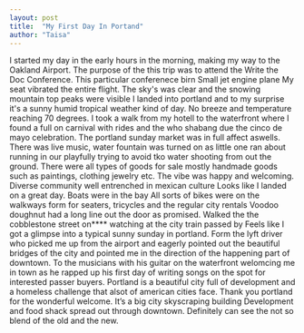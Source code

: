 ```yaml
---
layout: post
title:  "My First Day In Portand"
author: "Taisa"
---
```

I started my day in the early hours in the morning, making my way to the Oakland Airport.
The purpose of the this trip was to attend the Write the Doc Conference. This particular conferenece birn
Small jet engine plane
My seat vibrated the entire flight. The sky's was clear and the snowing mountain top peaks were visible
I landed into portland and to my surprise it's a sunny humid tropical weather kind of day.
 No breeze and temperature reaching 70 degrees. I took a walk from my hotell to the waterfront where I found a full on carnival with rides and the who shabang due the cinco de mayo celebration. 
The portland sunday market was in full affect aswells. 
There was live music,
water fountain was turned on as little one ran about running  in our playfully trying to avoid tko water shooting from out the ground. 
There were all types of goods for sale mostly handmade goods such as paintings, clothing jewelry etc. 
The vibe was happy and welcoming. 
Diverse community well entrenched in mexican culture
Looks like I landed on a great day.
Boats were in the bay
All sorts of bikes were on the walkways form for seaters, tricycles and the regular city rentals
Voodoo doughnut had a long line out the door as promised.
Walked the the cobblestone street on**** watching at the city train passed by
Feels like I got a glimpse into a typical sunny sunday in portland.
Form the lyft driver who picked me up from the airport and eagerly pointed out the beautiful bridges of the city and pointed me in the direction of the happening part of downtown.
To the musicians with his guitar on the waterfront welomcing me in town as he rapped up his first day of writing songs on the spot for interested passer buyers. 
Portland is a beautiful city full of development and a homeless challenge that alsot of american cities face. 
Thank you portland for the wonderful welcome. It’s a big city skyscraping building 
Development and food shack spread out through downtown.
Definitely can see the not so blend of the old and the new.
